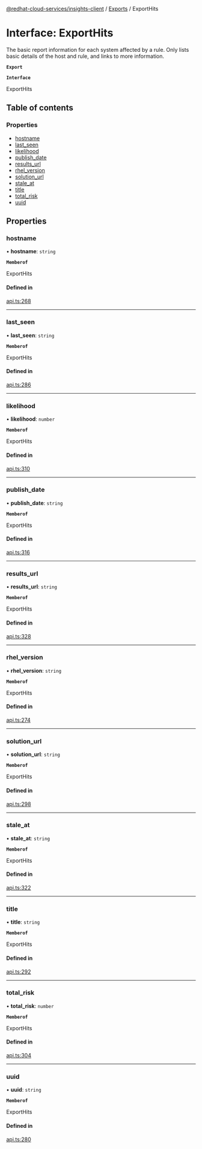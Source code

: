 [@redhat-cloud-services/insights-client](../README.md) / [Exports](../modules.md) / ExportHits

# Interface: ExportHits

The basic report information for each system affected by a rule.  Only lists basic details of the host and rule, and links to more information.

**`Export`**

**`Interface`**

ExportHits

## Table of contents

### Properties

- [hostname](ExportHits.md#hostname)
- [last\_seen](ExportHits.md#last_seen)
- [likelihood](ExportHits.md#likelihood)
- [publish\_date](ExportHits.md#publish_date)
- [results\_url](ExportHits.md#results_url)
- [rhel\_version](ExportHits.md#rhel_version)
- [solution\_url](ExportHits.md#solution_url)
- [stale\_at](ExportHits.md#stale_at)
- [title](ExportHits.md#title)
- [total\_risk](ExportHits.md#total_risk)
- [uuid](ExportHits.md#uuid)

## Properties

### hostname

• **hostname**: `string`

**`Memberof`**

ExportHits

#### Defined in

[api.ts:268](https://github.com/RedHatInsights/javascript-clients/blob/master/packages/insights/api.ts#L268)

___

### last\_seen

• **last\_seen**: `string`

**`Memberof`**

ExportHits

#### Defined in

[api.ts:286](https://github.com/RedHatInsights/javascript-clients/blob/master/packages/insights/api.ts#L286)

___

### likelihood

• **likelihood**: `number`

**`Memberof`**

ExportHits

#### Defined in

[api.ts:310](https://github.com/RedHatInsights/javascript-clients/blob/master/packages/insights/api.ts#L310)

___

### publish\_date

• **publish\_date**: `string`

**`Memberof`**

ExportHits

#### Defined in

[api.ts:316](https://github.com/RedHatInsights/javascript-clients/blob/master/packages/insights/api.ts#L316)

___

### results\_url

• **results\_url**: `string`

**`Memberof`**

ExportHits

#### Defined in

[api.ts:328](https://github.com/RedHatInsights/javascript-clients/blob/master/packages/insights/api.ts#L328)

___

### rhel\_version

• **rhel\_version**: `string`

**`Memberof`**

ExportHits

#### Defined in

[api.ts:274](https://github.com/RedHatInsights/javascript-clients/blob/master/packages/insights/api.ts#L274)

___

### solution\_url

• **solution\_url**: `string`

**`Memberof`**

ExportHits

#### Defined in

[api.ts:298](https://github.com/RedHatInsights/javascript-clients/blob/master/packages/insights/api.ts#L298)

___

### stale\_at

• **stale\_at**: `string`

**`Memberof`**

ExportHits

#### Defined in

[api.ts:322](https://github.com/RedHatInsights/javascript-clients/blob/master/packages/insights/api.ts#L322)

___

### title

• **title**: `string`

**`Memberof`**

ExportHits

#### Defined in

[api.ts:292](https://github.com/RedHatInsights/javascript-clients/blob/master/packages/insights/api.ts#L292)

___

### total\_risk

• **total\_risk**: `number`

**`Memberof`**

ExportHits

#### Defined in

[api.ts:304](https://github.com/RedHatInsights/javascript-clients/blob/master/packages/insights/api.ts#L304)

___

### uuid

• **uuid**: `string`

**`Memberof`**

ExportHits

#### Defined in

[api.ts:280](https://github.com/RedHatInsights/javascript-clients/blob/master/packages/insights/api.ts#L280)
